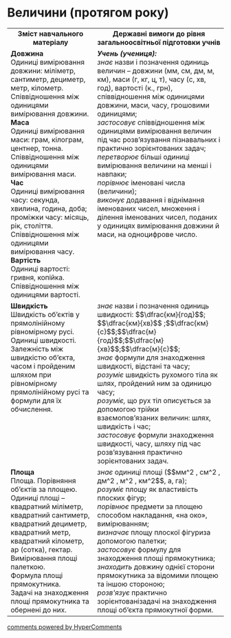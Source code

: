 <div id="hypercomments_widget" class="js-hypercomments-widget invisible"></div>

# Величини (протягом року)
<table>
  <tr>
    <td width="40%" align="center"><b>Зміст навчального матеріалу<b></td>
    <td width="60%" align="center"><b>Державні вимоги до рівня загальноосвітньої підготовки учнів</b></td>
  </tr>
  <tr>
    <td width="40%" style="vertical-align:top !important;"><b>Довжина</b><br>
Одиниці вимірювання довжини: міліметр, сантиметр, дециметр, метр, кілометр. <br>
Співвідношення між одиницями вимірювання довжини.<br>
<b>Маса</b><br>
Одиниці вимірювання маси: грам, кілограм, центнер, тонна. Співвідношення між одиницями вимірювання маси.<br>
<b>Час</b><br>
Одиниці вимірювання часу: секунда, хвилина, година, доба; проміжки часу: місяць, рік, століття. <br>
Співвідношення між одиницями вимірювання часу. <br>
<b>Вартість</b><br>
Одиниці вартості: гривня, копійка.<br>
Співвідношення між одиницями вартості.<br></td>
    <td width="60%" style="vertical-align:top !important;"><i><b>Учень (учениця):</b></i><br>
<i>знає </i> назви і позначення одиниць величин – довжини (мм, см, дм, м, км), маси (г, кг, ц, т), часу (с, хв, год), вартості (к., грн), співвідношення між одиницями довжини, маси, часу, грошовими одиницями;<br>
<i>застосовує</i> співвідношення між одиницями вимірювання величин під час розв’язування пізнавальних і практично зорієнтованих задач;<br>
<i>перетворює</i> більші одиниці вимірювання величини на менші і навпаки;<br>
<i>порівнює</i> іменовані числа (величини);<br>
<i>виконує</i> додавання і віднімання  іменованих чисел, множення і ділення іменованих чисел, поданих у одиницях вимірювання довжини й маси, на одноцифрове число.<br></td>
  </tr>
    <tr>
    <td width="40%" style="vertical-align:top !important;"><b>Швидкість</b><br>
Швидкість об’єктів у прямолінійному рівномірному русі.<br> Одиниці швидкості. <br>
Залежність між швидкістю об’єкта, часом і пройденим шляхом при рівномірному прямолінійному русі та формули для їх обчислення.<br></td>
    <td width="60%" style="vertical-align:top !important;">
<i>знає</i> назви і позначення одиниць швидкості: $$\dfrac{км}{год}$$; $$\dfrac{км}{хв}$$ ;$$\dfrac{км}{с}$$;$$\dfrac{м}{год}$$;$$\dfrac{м}{хв}$$;$$\dfrac{м}{с}$$;<br>
<i>знає</i> формули для знаходження швидкості, відстані та часу;<br>
<i>розуміє</i> швидкість рухомого тіла як шлях, пройдений ним за одиницю часу;<br>
<i>розуміє,</i> що рух тіл описується за допомогою трійки взаємопов’язаних величин: шлях, швидкість і час;<br>
<i>застосовує</i> формули знаходження швидкості, часу, шляху під час розв’язування практично зорієнтованих задач.<br></td>
  </tr>
  <tr>
    <td width="40%" style="vertical-align:top !important;"><b>Площа</b><br>
Площа. Порівняння об’єктів за площею. <br>
Одиниці площі – квадратний міліметр, квадратний сантиметр, квадратний дециметр, квадратний метр, квадратний кілометр, ар (сотка), гектар. Вимірювання площі палеткою.<br>
Формула площі прямокутника.<br>
Задачі на знаходження площі прямокутника та обернені до них.
<br></td>
    <td width="60%" style="vertical-align:top !important;"><i>знає</i> одиниці площі ($$мм^2 , см^2 , дм^2 , м^2 , км^2$$, а,  га);<br>
<i>розуміє</i> площу як властивість плоских фігур;<br>
<i>порівнює</i> предмети за площею способом накладання, «на око», вимірюванням;<br>
<i>визначає</i> площу плоскої фігуриза допомогою палетки;<br>
<i>застосовує</i> формулу для знаходження площі прямокутника;<br>
<i>знаходить</i> довжину однієї сторони прямокутника за відомими площею та іншою стороною;<br>
<i>розв'язує</i> практично зорієнтованізадачі на знаходження площі об’єкта прямокутної форми.<br></td>
  </tr>
</table>

<div class="js-hypercomments-container">
    <a href="http://hypercomments.com" class="hc-link" title="comments widget">comments powered by HyperComments</a>
</div>